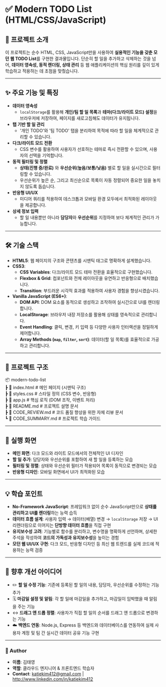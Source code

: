 # ✅ Modern TODO List (HTML/CSS/JavaScript)

## 📌 프로젝트 소개
이 프로젝트는 순수 HTML, CSS, JavaScript만을 사용하여 **실용적인 기능을 갖춘 모던 웹 TODO List**를 구현한 결과물입니다. 단순히 할 일을 추가하고 삭제하는 것을 넘어, **데이터 영속성, 동적 렌더링, 상태 관리** 등 웹 애플리케이션의 핵심 원리를 깊이 있게 학습하고 적용하는 데 초점을 맞췄습니다.

---

## ✨ 주요 기능 및 특징
- **데이터 영속성**
  - `localStorage`를 활용해 **개인/팀 할 일 목록**과 **테마(다크/라이트 모드) 설정**을 브라우저에 저장하여, 페이지를 새로고침해도 데이터가 유지됩니다.
- **탭 기반 할 일 관리**
  - '개인 TODO'와 '팀 TODO' 탭을 분리하여 목적에 따라 할 일을 체계적으로 관리할 수 있습니다.
- **다크/라이트 모드 전환**
  - CSS 변수를 활용하여 사용자가 선호하는 테마로 즉시 전환할 수 있으며, 사용자의 선택을 기억합니다.
- **동적 필터링 및 정렬**
  - **상태(진행 중/완료)** 와 **우선순위(높음/보통/낮음)** 별로 할 일을 실시간으로 필터링할 수 있습니다.
  - 우선순위가 높은 순, 그리고 최신순으로 목록이 자동 정렬되어 중요한 일을 놓치지 않도록 돕습니다.
- **반응형 UI/UX**
  - 미디어 쿼리를 적용하여 데스크톱과 모바일 환경 모두에서 최적화된 레이아웃을 제공합니다.
- **상세 정보 입력**
  - 할 일 내용뿐만 아니라 **담당자**와 **우선순위**를 지정하여 보다 체계적인 관리가 가능합니다.

---

## 🛠 기술 스택
- **HTML5**: 웹 페이지의 구조와 콘텐츠를 시맨틱 태그로 명확하게 설계했습니다.
- **CSS3**:
  - **CSS Variables**: 다크/라이트 모드 테마 전환을 효율적으로 구현했습니다.
  - **Flexbox & Grid**: 컴포넌트와 전체 레이아웃을 유연하고 반응형으로 배치했습니다.
  - **Transition**: 부드러운 시각적 효과를 적용하여 사용자 경험을 향상시켰습니다.
- **Vanilla JavaScript (ES6+)**:
  - **DOM API**: DOM 요소를 동적으로 생성하고 조작하여 실시간으로 UI를 렌더링합니다.
  - **LocalStorage**: 브라우저 내장 저장소를 활용해 상태를 영속적으로 관리합니다.
  - **Event Handling**: 클릭, 변경, 키 입력 등 다양한 사용자 인터랙션을 정밀하게 제어합니다.
  - **Array Methods (`map`, `filter`, `sort`)**: 데이터(할 일 목록)를 효율적으로 가공하고 관리합니다.

---

## 📂 프로젝트 구조
📦 modern-todo-list  
┣ 📜 index.html       # 메인 페이지 (시맨틱 구조)  
┣ 📜 styles.css       # 스타일 정의 (CSS 변수, 반응형)  
┣ 📜 app.js           # 핵심 로직 (DOM 조작, 이벤트 처리)  
┣ 📜 README.md        # 프로젝트 설명 문서  
┣ 📜 CODE_REVIEW.md   # 코드 품질 향상을 위한 자체 리뷰 문서  
┗ 📜 CODE_SUMMARY.md  # 프로젝트 학습 가이드  

---

## 📸 실행 화면
- **메인 화면**: 다크 모드와 라이트 모드에서의 전체적인 UI 디자인
- **할 일 추가**: 담당자와 우선순위를 포함하여 새 할 일을 등록하는 모습
- **필터링 및 정렬**: 상태와 우선순위 필터가 적용되어 목록이 동적으로 변경되는 모습
- **반응형 디자인**: 모바일 화면에서 UI가 최적화된 모습

---

## 💡 학습 포인트
- **No-Framework JavaScript**: 프레임워크 없이 순수 JavaScript만으로 **상태를 관리하고 UI를 렌더링**하는 능력 습득
- **데이터 흐름 설계**: 사용자 입력 → 데이터(배열) 변경 → `localStorage` 저장 → UI 리렌더링으로 이어지는 **단방향 데이터 흐름**을 직접 구현
- **유지보수성 고려**: 기능별로 함수를 분리하고, 변수명을 명확하게 선언하며, 상세한 주석을 작성하여 **코드의 가독성과 유지보수성**을 높이는 경험
- **모던 웹 UI/UX 구현**: 다크 모드, 반응형 디자인 등 최신 웹 트렌드를 실제 코드에 적용하는 능력 검증

---

## 📌 향후 개선 아이디어
- ✏️ **할 일 수정 기능**: 기존에 등록된 할 일의 내용, 담당자, 우선순위를 수정하는 기능 추가
- 🗓️ **마감일 설정 및 알림**: 각 할 일에 마감일을 추가하고, 마감일이 임박했을 때 알림을 주는 기능
- ↔️ **드래그 앤 드롭 정렬**: 사용자가 직접 할 일의 순서를 드래그 앤 드롭으로 변경하는 기능
- ☁️ **백엔드 연동**: Node.js, Express 등 백엔드와 데이터베이스를 연동하여 실제 사용자 계정 및 팀 간 실시간 데이터 공유 기능 구현

---

### 👤 Author
- **이름**: 김태영
- **역할**: 클라우드 엔지니어 & 프론트엔드 학습자
- **Contact**: katiekim412@gmail.com | http://www.linkedin.com/in/katiekim412
